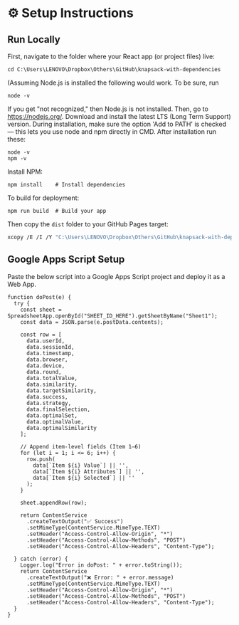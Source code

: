 # ⚙️ Setup Instructions

## Run Locally
First, navigate to the folder where your React app (or project files) live:
```
cd C:\Users\LENOVO\Dropbox\Others\GitHub\knapsack-with-dependencies
```
(Assuming Node.js is installed the following would work. To be sure, run 
```
node -v
```
If you get "not recognized," then Node.js is not installed. Then, go to https://nodejs.org/. Download and install the latest LTS (Long Term Support) version. During installation, make sure the option 'Add to PATH' is checked — this lets you use node and npm directly in CMD. After installation run these:

```
node -v
npm -v
```

Install NPM:

```
npm install    # Install dependencies
```
To build for deployment:

```
npm run build  # Build your app
```

Then copy the `dist` folder to your GitHub Pages target:

```bash
xcopy /E /I /Y "C:\Users\LENOVO\Dropbox\Others\GitHub\knapsack-with-dependencies\dist" "C:\Users\LENOVO\Dropbox\Others\GitHub\konstantinosStouras.github.io\lab\knapsack-with-dependencies"
```

## Google Apps Script Setup

Paste the below script into a Google Apps Script project and deploy it as a Web App.
```
function doPost(e) {
  try {
    const sheet = SpreadsheetApp.openById("SHEET_ID_HERE").getSheetByName("Sheet1");
    const data = JSON.parse(e.postData.contents);

    const row = [
      data.userId,
      data.sessionId,
      data.timestamp,
      data.browser,
      data.device,
      data.round,
      data.totalValue,
      data.similarity,
      data.targetSimilarity,
      data.success,
      data.strategy,
      data.finalSelection,
      data.optimalSet,
      data.optimalValue,
      data.optimalSimilarity
    ];

    // Append item-level fields (Item 1–6)
    for (let i = 1; i <= 6; i++) {
      row.push(
        data[`Item ${i} Value`] || '',
        data[`Item ${i} Attributes`] || '',
        data[`Item ${i} Selected`] || ''
      );
    }

    sheet.appendRow(row);

    return ContentService
      .createTextOutput("✅ Success")
      .setMimeType(ContentService.MimeType.TEXT)
      .setHeader("Access-Control-Allow-Origin", "*")
      .setHeader("Access-Control-Allow-Methods", "POST")
      .setHeader("Access-Control-Allow-Headers", "Content-Type");

  } catch (error) {
    Logger.log("Error in doPost: " + error.toString());
    return ContentService
      .createTextOutput("❌ Error: " + error.message)
      .setMimeType(ContentService.MimeType.TEXT)
      .setHeader("Access-Control-Allow-Origin", "*")
      .setHeader("Access-Control-Allow-Methods", "POST")
      .setHeader("Access-Control-Allow-Headers", "Content-Type");
  }
}
```


